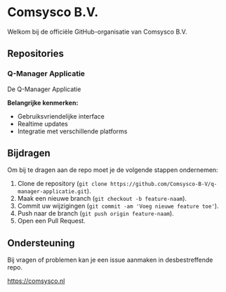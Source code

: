 # Comsysco B.V.

Welkom bij de officiële GitHub-organisatie van Comsysco B.V. 
## Repositories

### Q-Manager Applicatie

De Q-Manager Applicatie 

**Belangrijke kenmerken:**
- Gebruiksvriendelijke interface
- Realtime updates
- Integratie met verschillende platforms

## Bijdragen

Om bij te dragen aan de repo moet je de volgende stappen ondernemen:

1. Clone de repository (`git clone https://github.com/Comsysco-B-V/q-manager-applicatie.git`).
2. Maak een nieuwe branch (`git checkout -b feature-naam`).
3. Commit uw wijzigingen (`git commit -am 'Voeg nieuwe feature toe'`).
4. Push naar de branch (`git push origin feature-naam`).
5. Open een Pull Request.

## Ondersteuning

Bij vragen of problemen kan je een issue aanmaken in desbestreffende repo. 

https://comsysco.nl
